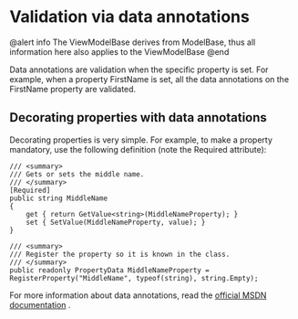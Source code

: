 # Validation via data annotations

@alert info
The ViewModelBase derives from ModelBase, thus all information here also applies to the ViewModelBase
@end

Data annotations are validation when the specific property is set. For example, when a property FirstName is set, all the data annotations on the FirstName property are validated.

## Decorating properties with data annotations

Decorating properties is very simple. For example, to make a property mandatory, use the following definition (note the Required attribute):

```
/// <summary>
/// Gets or sets the middle name.
/// </summary>
[Required]
public string MiddleName
{
    get { return GetValue<string>(MiddleNameProperty); }
    set { SetValue(MiddleNameProperty, value); }
}

/// <summary>
/// Register the property so it is known in the class.
/// </summary>
public readonly PropertyData MiddleNameProperty = RegisterProperty("MiddleName", typeof(string), string.Empty);
```

For more information about data annotations, read the [official MSDN documentation](http://msdn.microsoft.com/en-us/library/dd901590(v=vs.95).aspx) .

